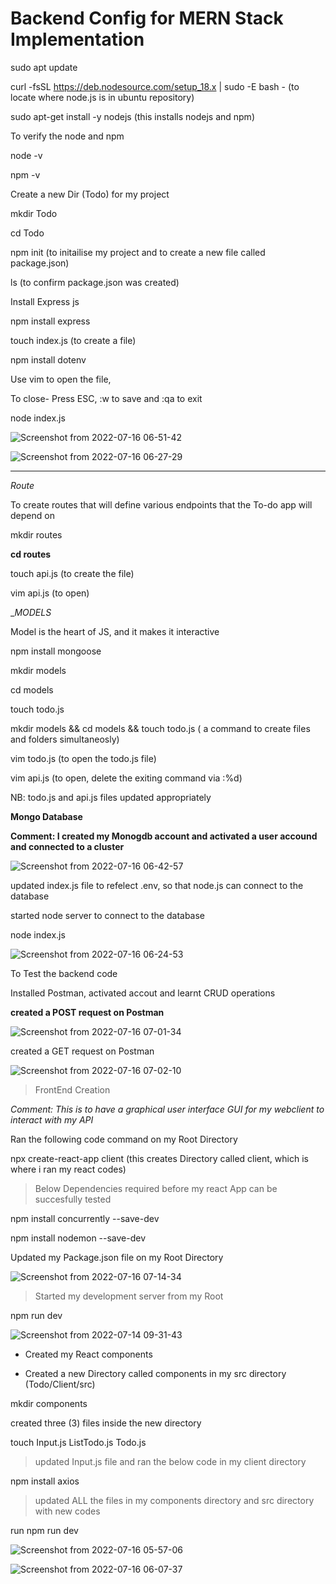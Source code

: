 # Backend Config for MERN Stack Implementation

sudo apt update

curl -fsSL https://deb.nodesource.com/setup_18.x | sudo -E bash - (to locate where node.js is in ubuntu repository)

sudo apt-get install -y nodejs (this installs nodejs and npm)

To verify the node and npm

node -v

npm -v

Create a new Dir (Todo) for my project

mkdir Todo

cd Todo

npm init (to initailise my project and to create a new file called package.json)

ls (to confirm package.json was created)

Install Express js

npm install express

touch index.js (to create a file)

npm install dotenv

Use vim to open the file,

To close- Press ESC, :w to save and :qa to exit

node index.js

![Screenshot from 2022-07-16 06-51-42](https://user-images.githubusercontent.com/106885875/179342078-d79eab9b-7f1a-483f-b127-a2e499307358.png)

![Screenshot from 2022-07-16 06-27-29](https://user-images.githubusercontent.com/106885875/179341224-fa630514-8058-4086-bd36-1abab09a4bba.png)

---
*Route*

To create routes that will define various endpoints that the To-do app will depend on

mkdir routes

**cd routes**

touch api.js (to create the file)

vim api.js (to open)

__*MODELS*_

Model is the heart of JS, and it makes it interactive

npm install mongoose

mkdir models

cd models

touch todo.js

mkdir models && cd models && touch todo.js ( a command to create files and folders simultaneosly)

vim todo.js (to open the todo.js file)

vim api.js (to open, delete the exiting command via :%d)

NB: todo.js and api.js files updated appropriately

__Mongo Database__

**Comment: I created my Monogdb account and activated a user accound and connected to a cluster**

![Screenshot from 2022-07-16 06-42-57](https://user-images.githubusercontent.com/106885875/179341765-57744c22-70b9-4369-b5c5-58c2c6591f11.png)

updated index.js file to refelect .env, so that node.js can connect to the database

started node server to connect to the database

node index.js

![Screenshot from 2022-07-16 06-24-53](https://user-images.githubusercontent.com/106885875/179342040-f5cca6f2-415b-43a9-91f3-19f39d8abc58.png)

To Test the backend code

Installed Postman, activated accout and learnt CRUD operations

**created a POST request on Postman**

![Screenshot from 2022-07-16 07-01-34](https://user-images.githubusercontent.com/106885875/179342284-9fe9b818-677e-4b99-8384-f7f9a4c302f7.png)

created a GET request on Postman

![Screenshot from 2022-07-16 07-02-10](https://user-images.githubusercontent.com/106885875/179342325-b087fdca-f362-4775-92a0-772966d6ff87.png)

> FrontEnd Creation

*Comment: This is to have a graphical user interface GUI for my webclient to interact with my API*

Ran the following code command on my Root Directory

npx create-react-app client
(this creates Directory called client, which is where i ran my react codes)

> Below Dependencies required before my react App can be succesfully tested

npm install concurrently --save-dev

npm install nodemon --save-dev

Updated my Package.json file on my Root Directory

![Screenshot from 2022-07-16 07-14-34](https://user-images.githubusercontent.com/106885875/179342660-d9437bb2-6b6d-4b94-9ff6-db02488d17db.png)

> Started my development server from my Root

npm run dev

![Screenshot from 2022-07-14 09-31-43](https://user-images.githubusercontent.com/106885875/179342830-827e94b6-db1f-49dd-aa2b-c9590e697aa0.png)

* Created my React components

* Created a new Directory called components in my src directory (Todo/Client/src)

mkdir components

created three (3) files inside the new directory

touch Input.js ListTodo.js Todo.js

> updated Input.js file and ran the below code in my client directory

npm install axios

> updated ALL the files in my components directory and src directory with new codes

run npm run dev

![Screenshot from 2022-07-16 05-57-06](https://user-images.githubusercontent.com/106885875/179343215-75dc0ff3-8f6f-46be-a587-2bf4f8c7091c.png)

![Screenshot from 2022-07-16 06-07-37](https://user-images.githubusercontent.com/106885875/179343233-3a6d1c76-383b-4bfa-9a41-541b03dbed35.png)








